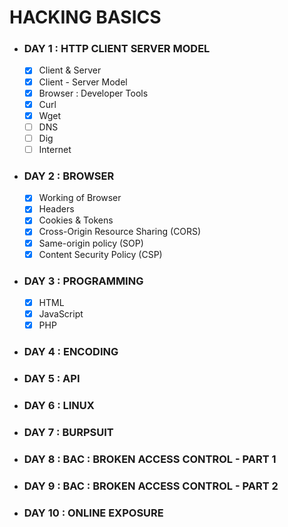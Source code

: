 # HACKING BASICS

* ### DAY 1 : HTTP CLIENT SERVER MODEL
  - [x] Client & Server 
  - [x] Client - Server Model
  - [x] Browser : Developer Tools
  - [x] Curl
  - [x] Wget
  - [ ] DNS
  - [ ] Dig
  - [ ] Internet

* ### DAY 2 : BROWSER
  - [x] Working of Browser 
  - [x] Headers
  - [x] Cookies & Tokens
  - [x] Cross-Origin Resource Sharing (CORS)
  - [x] Same-origin policy (SOP)
  - [x] Content Security Policy (CSP) 
  
* ### DAY 3 : PROGRAMMING
   - [x] HTML
  - [x] JavaScript
  - [x] PHP
  
* ### DAY 4 : ENCODING

* ### DAY 5 : API

* ### DAY 6 : LINUX 

* ### DAY 7 : BURPSUIT 

* ### DAY 8 : BAC : BROKEN ACCESS CONTROL - PART 1

* ### DAY 9 : BAC : BROKEN ACCESS CONTROL - PART 2

* ### DAY 10 : ONLINE EXPOSURE
